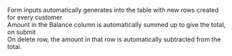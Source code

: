 Form inputs automatically generates into the table with new rows created for every customer <br />
Amount in the Balance column is automatically summed up to give the total, on submit <br />
On delete row, the amount in that row is automatically subtracted from the total.
